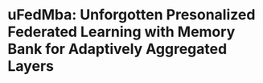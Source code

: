 # uFedMba: Unforgotten Presonalized Federated Learning with Memory Bank for Adaptively Aggregated Layers
